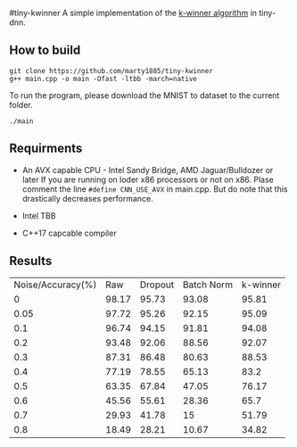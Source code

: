 #tiny-kwinner
A simple implementation of the [k-winner algorithm](ihttps://arxiv.org/abs/1903.11257) in tiny-dnn. 

## How to build

```
git clone https://github.com/marty1885/tiny-kwinner
g++ main.cpp -o main -Ofast -ltbb -march=native
```

To run the program, please download the MNIST to dataset to the current folder.

```
./main
```

## Requirments
* An AVX capable CPU - Intel Sandy Bridge, AMD Jaguar/Bulldozer or later
If you are running on loder x86 processors or not on x86. Plase comment 
the line `#define CNN_USE_AVX` in main.cpp. But do note that this drastically 
decreases performance.

* Intel TBB
* C++17 capcable compiler

## Results
|                   |       |         |            |          | 
|-------------------|-------|---------|------------|----------| 
| Noise/Accuracy(%) | Raw   | Dropout | Batch Norm | k-winner | 
| 0                 | 98.17 | 95.73   | 93.08      | 95.81    | 
| 0.05              | 97.72 | 95.26   | 92.15      | 95.09    | 
| 0.1               | 96.74 | 94.15   | 91.81      | 94.08    | 
| 0.2               | 93.48 | 92.06   | 88.56      | 92.07    | 
| 0.3               | 87.31 | 86.48   | 80.63      | 88.53    | 
| 0.4               | 77.19 | 78.55   | 65.13      | 83.2     | 
| 0.5               | 63.35 | 67.84   | 47.05      | 76.17    | 
| 0.6               | 45.56 | 55.61   | 28.36      | 65.7     | 
| 0.7               | 29.93 | 41.78   | 15         | 51.79    | 
| 0.8               | 18.49 | 28.21   | 10.67      | 34.82    | 


